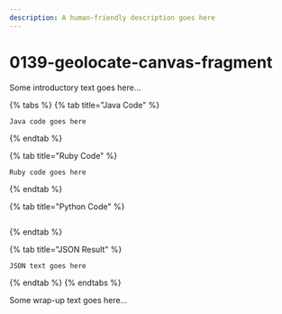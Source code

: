 ```yaml
---
description: A human-friendly description goes here
---
```


# 0139-geolocate-canvas-fragment

Some introductory text goes here...

{% tabs %}
{% tab title="Java Code" %}
```text
Java code goes here
```
{% endtab %}

{% tab title="Ruby Code" %}
```text
Ruby code goes here
```
{% endtab %}

{% tab title="Python Code" %}
```text

```
{% endtab %}

{% tab title="JSON Result" %}
```text
JSON text goes here
```
{% endtab %}
{% endtabs %}

Some wrap-up text goes here...

